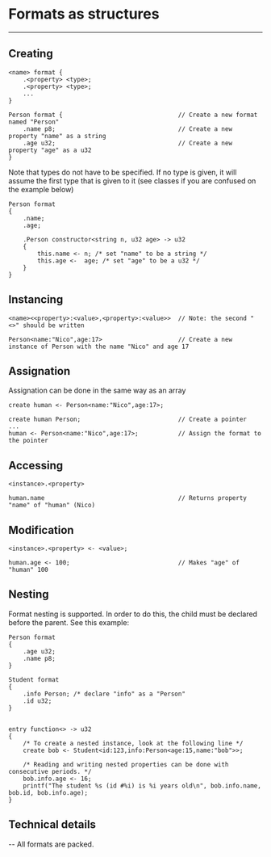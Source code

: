 # Formats as structures

---

## Creating
```
<name> format {
    .<property> <type>;
    .<property> <type>;
    ...
}
```
```
Person format {                                // Create a new format named "Person"
    .name p8;                                  // Create a new property "name" as a string
    .age u32;                                  // Create a new property "age" as a u32
}
```
Note that types do not have to be specified. If no type is given, it will assume the first type that is given to it (see classes if you are confused on the example below)
```
Person format
{
    .name;
    .age;

    .Person constructor<string n, u32 age> -> u32
    {
        this.name <- n; /* set "name" to be a string */
        this.age <-  age; /* set "age" to be a u32 */
    }
}
```
## Instancing
```
<name><<property>:<value>,<property>:<value>>  // Note: the second "<>" should be written
```
```
Person<name:"Nico",age:17>                     // Create a new instance of Person with the name "Nico" and age 17
```
## Assignation
Assignation can be done in the same way as an array
```
create human <- Person<name:"Nico",age:17>;
```
```
create human Person;                           // Create a pointer 
...
human <- Person<name:"Nico",age:17>;           // Assign the format to the pointer
```
## Accessing
```
<instance>.<property>
```
```
human.name                                     // Returns property "name" of "human" (Nico)
```
## Modification
```
<instance>.<property> <- <value>;
```
```
human.age <- 100;                              // Makes "age" of "human" 100
```
## Nesting
Format nesting is supported. In order to do this, the child must be declared before the parent. See this example:
```
Person format
{
    .age u32;
    .name p8;
}

Student format
{
    .info Person; /* declare "info" as a "Person"
    .id u32;
}


entry function<> -> u32
{
    /* To create a nested instance, look at the following line */
    create bob <- Student<id:123,info:Person<age:15,name:"bob">>;

    /* Reading and writing nested properties can be done with consecutive periods. */
    bob.info.age <- 16;
    printf("The student %s (id #%i) is %i years old\n", bob.info.name, bob.id, bob.info.age);
}
```
## Technical details

--
All formats are packed.